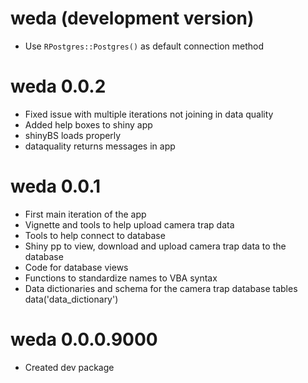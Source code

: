 # weda (development version)
* Use `RPostgres::Postgres()` as default connection method  

# weda 0.0.2

* Fixed issue with multiple iterations not joining in data quality 
* Added help boxes to shiny app  
* shinyBS loads properly 
* dataquality returns messages in app  

# weda 0.0.1

* First main iteration of the app
* Vignette and tools to help upload camera trap data  
* Tools to help connect to database  
* Shiny pp to view, download and upload camera trap data to the database  
* Code for database views  
* Functions to standardize names to VBA syntax  
* Data dictionaries and schema for the camera trap database tables data('data_dictionary')


# weda 0.0.0.9000

* Created dev package 
